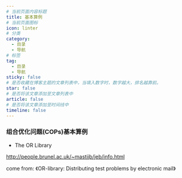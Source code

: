 ```yaml
---
# 当前页面内容标题
title: 基本算例
# 当前页面图标
icon: linter
# 分类
category:
  - 目录
  - 导航
# 标签
tag:
  - 目录
  - 导航
sticky: false
# 是否收藏在博客主题的文章列表中，当填入数字时，数字越大，排名越靠前。
star: false
# 是否将该文章添加至文章列表中
article: false
# 是否将该文章添加至时间线中
timeline: false
---
```


### 组合优化问题(COPs)基本算例

* The OR Library

http://people.brunel.ac.uk/~mastjjb/jeb/info.html

come from: 《OR-library: Distributing test problems by electronic mail》